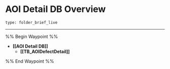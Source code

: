 # AOI Detail DB Overview
 
```ccard
type: folder_brief_live
```
 
---
%% Begin Waypoint %%
- **[[AOI Detail DB]]**
	- **[[TB_AOIDefectDetail]]**

%% End Waypoint %%
